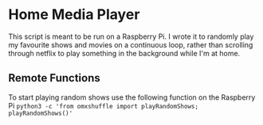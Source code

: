 # Home Media Player
This script is meant to be run on a Raspberry Pi. I wrote it to randomly play my favourite shows and movies on a continuous loop, rather than scrolling through netflix to play something in the background while I'm at home.

## Remote Functions
To start playing random shows use the following function on the Raspberry Pi
`python3 -c 'from omxshuffle import playRandomShows; playRandomShows()'`